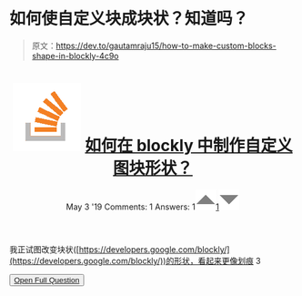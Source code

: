 # 如何使自定义块成块状？知道吗？

> 原文：<https://dev.to/gautamraju15/how-to-make-custom-blocks-shape-in-blockly-4c9o>

<header>

# ![](img/01c67cd39e9a8e551fcb75e1091225e9.png) [如何在 blockly 中制作自定义图块形状？](https://stackoverflow.com/questions/55971829/how-to-make-custom-blocks-shape-in-blockly)

May 3 '19 Comments: 1 Answers: 1[![](img/e3f0373ec76330150a340eacd410b600.png)1![](img/f7bb704c8c93dfae05d2b57012ed2754.png)](https://stackoverflow.com/questions/55971829/how-to-make-custom-blocks-shape-in-blockly) </header>

我正试图改变块状([https://developers.google.com/blockly/](https://developers.google.com/blockly/))的形状，看起来更像划痕 3

<button class="ltag__stackexchange--btn" type="button">[Open Full Question](https://stackoverflow.com/questions/55971829/how-to-make-custom-blocks-shape-in-blockly)</button>